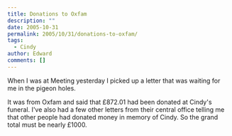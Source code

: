 ```yaml
---
title: Donations to Oxfam
description: ""
date: 2005-10-31
permalink: 2005/10/31/donations-to-oxfam/
tags:
  - Cindy
author: Edward
comments: []
---
```


When I was at Meeting yesterday I picked up a letter that was waiting
for me in the pigeon holes.

It was from Oxfam and said that £872.01 had been donated at Cindy\'s
funeral. I\'ve also had a few other letters from their central office
telling me that other people had donated money in memory of Cindy. So
the grand total must be nearly £1000.

